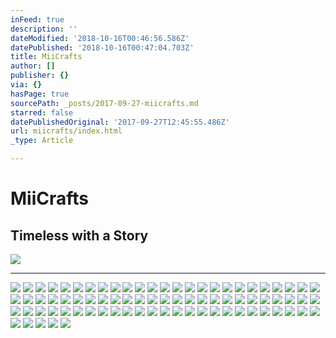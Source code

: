 ```yaml
---
inFeed: true
description: ''
dateModified: '2018-10-16T00:46:56.586Z'
datePublished: '2018-10-16T00:47:04.703Z'
title: MiiCrafts
author: []
publisher: {}
via: {}
hasPage: true
sourcePath: _posts/2017-09-27-miicrafts.md
starred: false
datePublishedOriginal: '2017-09-27T12:45:55.486Z'
url: miicrafts/index.html
_type: Article

---
```

# **MiiCrafts**

## Timeless with a Story
![](https://the-grid-user-content.s3-us-west-2.amazonaws.com/9289886a-9383-4a16-8b44-21fdead3ae5c.jpg)

---

![](https://the-grid-user-content.s3-us-west-2.amazonaws.com/3af5b827-4356-4999-a398-1ebb62a54ccd.jpg)
![](https://the-grid-user-content.s3-us-west-2.amazonaws.com/23455720-b664-40d3-ae5c-1f3c71e06b71.jpg)
![](https://the-grid-user-content.s3-us-west-2.amazonaws.com/30d1760d-7c72-48f0-87d1-ea169b5ed80d.jpg)
![](https://the-grid-user-content.s3-us-west-2.amazonaws.com/f3d08052-110d-4bdd-ae22-b9fd3b9170fd.jpg)
![](https://the-grid-user-content.s3-us-west-2.amazonaws.com/2faff7ce-feff-4ebf-ab16-4f8f78a9c414.jpg)
![](https://the-grid-user-content.s3-us-west-2.amazonaws.com/f6cc1346-4ca9-4b02-ab98-73cf5854518a.jpg)
![](https://the-grid-user-content.s3-us-west-2.amazonaws.com/7474a264-e3ae-403d-99cf-e99dce689e83.jpg)
![](https://the-grid-user-content.s3-us-west-2.amazonaws.com/9d59dbe3-e62e-4c9a-acab-6350c58a19ff.jpg)
![](https://the-grid-user-content.s3-us-west-2.amazonaws.com/ca964391-0ace-434f-8d2e-87e5e68e6260.jpg)
![](https://the-grid-user-content.s3-us-west-2.amazonaws.com/4e0f609d-d1cf-4fb8-8a8f-2ec64e237bc8.jpg)
![](https://the-grid-user-content.s3-us-west-2.amazonaws.com/2f2e254c-6487-46c8-97f0-8ac159ff33f0.jpg)
![](https://the-grid-user-content.s3-us-west-2.amazonaws.com/b712bc8b-5c73-42cb-a7e8-dfb2f54ca3a0.jpg)
![](https://the-grid-user-content.s3-us-west-2.amazonaws.com/e17a1fc4-e356-49ba-8f7c-62d364cad912.jpg)
![](https://the-grid-user-content.s3-us-west-2.amazonaws.com/ae45eab5-09e4-46c9-a6ad-02a9ea797078.jpg)
![](https://the-grid-user-content.s3-us-west-2.amazonaws.com/74ee19d2-07d2-4af6-a430-b5ab363c589c.jpg)
![](https://the-grid-user-content.s3-us-west-2.amazonaws.com/4437a76d-7ee7-47d5-aac5-789e88033a46.jpg)
![](https://the-grid-user-content.s3-us-west-2.amazonaws.com/03fbebe9-2b61-45a9-9b04-275b2dbfadf5.jpg)
![](https://the-grid-user-content.s3-us-west-2.amazonaws.com/a357487b-6c42-4c3d-a748-73c79fea9ad9.jpg)
![](https://the-grid-user-content.s3-us-west-2.amazonaws.com/f15061a2-8334-438f-8a1a-77947641d3af.jpg)
![](https://the-grid-user-content.s3-us-west-2.amazonaws.com/a4ad7fda-0a47-4855-bb21-4f14d88a4d80.jpg)
![](https://the-grid-user-content.s3-us-west-2.amazonaws.com/9349d628-aae3-401f-9ec0-68f82f4144fb.jpg)
![](https://the-grid-user-content.s3-us-west-2.amazonaws.com/35388f01-b99c-4d68-b163-c334356ffdbd.jpg)
![](https://the-grid-user-content.s3-us-west-2.amazonaws.com/8ec19ddb-0b83-4bbb-8d49-3bfd6f791f6c.jpg)
![](https://the-grid-user-content.s3-us-west-2.amazonaws.com/e56cc00c-6275-4638-bbd0-312474c097a4.jpg)
![](https://the-grid-user-content.s3-us-west-2.amazonaws.com/f6f827ed-e357-4081-9c19-f6494c77e45a.jpg)
![](https://the-grid-user-content.s3-us-west-2.amazonaws.com/23919c25-0b9d-4a85-9630-47a9d91c01b7.jpg)
![](https://the-grid-user-content.s3-us-west-2.amazonaws.com/e595741a-5c47-435c-a026-bce46f679696.jpg)
![](https://the-grid-user-content.s3-us-west-2.amazonaws.com/4d9efb38-47c6-44bc-8af7-dcaa1166060c.jpg)
![](https://the-grid-user-content.s3-us-west-2.amazonaws.com/ea37822b-2ca2-4669-85a4-31ad6976a3ed.jpg)
![](https://the-grid-user-content.s3-us-west-2.amazonaws.com/ae22e823-61e7-47b3-8a17-0ef91b209c57.jpg)
![](https://the-grid-user-content.s3-us-west-2.amazonaws.com/e82b2748-92eb-41f5-90de-cf23382c8401.jpg)
![](https://s3-us-west-2.amazonaws.com/the-grid-img/p/14d7c865afe69e6d877ea45f9f0377fb8732fbcf.jpg)
![](https://the-grid-user-content.s3-us-west-2.amazonaws.com/035e22c8-1ebc-4b4e-ba2c-19d51849401c.jpg)
![](https://the-grid-user-content.s3-us-west-2.amazonaws.com/039710d3-b839-42dd-8f8b-41cc0cd26053.jpg)
![](https://the-grid-user-content.s3-us-west-2.amazonaws.com/667d5e55-d7d9-47d8-ae40-1795a3ab81cf.jpg)
![](https://the-grid-user-content.s3-us-west-2.amazonaws.com/071a11ff-aefc-4e2d-8ccf-6c2dd8c75539.jpg)
![](https://the-grid-user-content.s3-us-west-2.amazonaws.com/830b0784-0527-4e48-bba3-34deee53fd16.jpg)
![](https://the-grid-user-content.s3-us-west-2.amazonaws.com/3b64ca9c-f566-4e27-bb45-0cf8c3907d1f.jpg)
![](https://the-grid-user-content.s3-us-west-2.amazonaws.com/be5b0f1c-5374-49f4-b44b-ba1f30f0cbf8.jpg)
![](https://the-grid-user-content.s3-us-west-2.amazonaws.com/19aa23aa-447a-4681-8eec-75c8ce17c0c5.jpg)
![](https://the-grid-user-content.s3-us-west-2.amazonaws.com/c769b7aa-481b-490d-9a16-f5134b8df495.jpg)
![](https://the-grid-user-content.s3-us-west-2.amazonaws.com/c5445a74-2533-447a-bc42-3fe9fb7429f1.jpg)
![](https://the-grid-user-content.s3-us-west-2.amazonaws.com/680c311d-42d0-4871-9417-d109605cba7f.jpg)
![](https://the-grid-user-content.s3-us-west-2.amazonaws.com/b4a44eed-7b34-4c4e-a1c1-6f0cb6723c75.jpg)
![](https://the-grid-user-content.s3-us-west-2.amazonaws.com/66611620-796b-4618-9fbc-f0d143405734.jpg)
![](https://the-grid-user-content.s3-us-west-2.amazonaws.com/47a862f1-7f85-475c-9372-8406b8ce2431.jpg)
![](https://the-grid-user-content.s3-us-west-2.amazonaws.com/bf8dd674-8564-451f-a017-84af25577f90.jpg)
![](https://the-grid-user-content.s3-us-west-2.amazonaws.com/40b6aaa2-8415-4ee1-9989-434416968e45.jpg)
![](https://the-grid-user-content.s3-us-west-2.amazonaws.com/2de96c87-16dc-4a3f-b5c1-a2e07dee8322.jpg)
![](https://the-grid-user-content.s3-us-west-2.amazonaws.com/ef7549f4-7fac-499e-9c04-772d0d27f80a.jpg)
![](https://the-grid-user-content.s3-us-west-2.amazonaws.com/00ba1e4c-f3b9-4b22-92a2-c487239009dd.jpg)
![](https://the-grid-user-content.s3-us-west-2.amazonaws.com/cf602be9-acd0-4e39-ae65-78464c096bdc.jpg)
![](https://the-grid-user-content.s3-us-west-2.amazonaws.com/8f755631-05d3-4ac0-851e-487b666cc956.jpg)
![](https://the-grid-user-content.s3-us-west-2.amazonaws.com/7df4d215-f30f-47df-aeb6-b50890aff524.jpg)
![](https://the-grid-user-content.s3-us-west-2.amazonaws.com/8c1853c2-f38a-4d29-979f-d8e48a157fa2.jpg)
![](https://the-grid-user-content.s3-us-west-2.amazonaws.com/1c850e99-8875-4c46-a6a2-c10aa39e3c8b.jpg)
![](https://the-grid-user-content.s3-us-west-2.amazonaws.com/f7a68777-c5de-4148-9845-3c167e499af6.jpg)
![](https://the-grid-user-content.s3-us-west-2.amazonaws.com/cf6e43db-8785-445d-9d90-db20e6262e26.jpg)
![](https://the-grid-user-content.s3-us-west-2.amazonaws.com/6e828217-84ec-4396-aa69-8209b31a6ba5.jpg)
![](https://the-grid-user-content.s3-us-west-2.amazonaws.com/bfdc298d-a4e2-4b9e-bf45-7d5b9c828208.jpg)
![](https://the-grid-user-content.s3-us-west-2.amazonaws.com/176b8ada-a4d6-472e-8f03-9db6f3db5395.jpg)
![](https://the-grid-user-content.s3-us-west-2.amazonaws.com/65def4bf-81e6-471e-a7d1-778101b0fd4c.jpg)
![](https://the-grid-user-content.s3-us-west-2.amazonaws.com/d5976a98-8cb0-42bc-82d3-fd359b3ba0c4.jpg)
![](https://the-grid-user-content.s3-us-west-2.amazonaws.com/0bb5b312-6f49-4941-b9d8-a8f6c43df05b.jpg)
![](https://the-grid-user-content.s3-us-west-2.amazonaws.com/b47e0a96-4d0a-4546-a2d2-1e257ee5f017.jpg)
![](https://the-grid-user-content.s3-us-west-2.amazonaws.com/f95bcb17-5c5e-4a1c-b941-a39d290d68c4.jpg)
![](https://the-grid-user-content.s3-us-west-2.amazonaws.com/2d60c76d-f338-4b0d-8d0a-5984079d87ce.jpg)
![](https://the-grid-user-content.s3-us-west-2.amazonaws.com/fc02124b-cb7c-4237-8a32-a5738827702c.jpg)
![](https://the-grid-user-content.s3-us-west-2.amazonaws.com/b00d005b-724a-4a6e-9faf-fd483d108465.jpg)
![](https://the-grid-user-content.s3-us-west-2.amazonaws.com/5dc2d66d-115b-493d-a532-d2896c63a6a4.jpg)
![](https://the-grid-user-content.s3-us-west-2.amazonaws.com/72b944e1-ce74-480a-8266-46965f282430.jpg)
![](https://the-grid-user-content.s3-us-west-2.amazonaws.com/8b872fc2-5ba4-4b3c-a0d0-6140cb844f53.jpg)
![](https://the-grid-user-content.s3-us-west-2.amazonaws.com/1e540dcd-3a0a-4a2b-90ac-a094c8f5690f.jpg)
![](https://the-grid-user-content.s3-us-west-2.amazonaws.com/4edfab77-6cfe-45d5-8c43-4d7f23246cd6.jpg)
![](https://the-grid-user-content.s3-us-west-2.amazonaws.com/89fc41b4-02b7-4753-8bf2-7d540283f0d3.jpg)
![](https://the-grid-user-content.s3-us-west-2.amazonaws.com/1f4ba714-651a-4965-b4de-97348ff1f7c8.jpg)
![](https://the-grid-user-content.s3-us-west-2.amazonaws.com/7de50c5f-38c3-4e29-92f7-a12d6dac0b74.jpg)
![](https://the-grid-user-content.s3-us-west-2.amazonaws.com/208889c8-c36b-4900-9326-8231f4ba309c.jpg)
![](https://the-grid-user-content.s3-us-west-2.amazonaws.com/a7f0f7f6-4204-4b84-9ecf-771eb0bf7731.jpg)
![](https://the-grid-user-content.s3-us-west-2.amazonaws.com/159ff2cf-4357-4512-8d79-b42ca64aecb7.jpg)